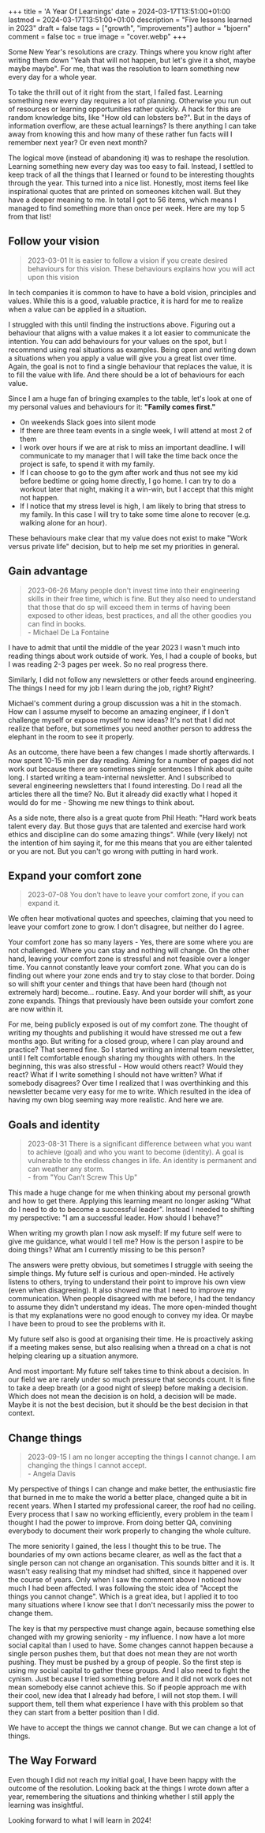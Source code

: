+++
title = 'A Year Of Learnings'
date = 2024-03-17T13:51:00+01:00
lastmod = 2024-03-17T13:51:00+01:00
description = "Five lessons learned in 2023"
draft = false
tags = ["growth", "improvements"]
author = "bjoern"
comment = false
toc = true
image = "cover.webp"
+++

Some New Year's resolutions are crazy.
Things where you know right after writing them down "Yeah that will not happen, but let's give it a shot, maybe maybe maybe". 
For me, that was the resolution to learn something new every day for a whole year.

To take the thrill out of it right from the start, I failed fast. 
Learning something new every day requires a lot of planning. 
Otherwise you run out of resources or learning opportunities rather quickly. 
A hack for this are random knowledge bits, like "How old can lobsters be?".
But in the days of information overflow, are these actual learnings? 
Is there anything I can take away from knowing this and how many of these rather fun facts will I remember next year?
Or even next month?

The logical move (instead of abandoning it) was to reshape the resolution. 
Learning something new every day was too easy to fail. 
Instead, I settled to keep track of all the things that I learned or found to be interesting thoughts through the year. 
This turned into a nice list. 
Honestly, most items feel like inspirational quotes that are printed on someones kitchen wall. 
But they have a deeper meaning to me.
In total I got to 56 items, which means I managed to find something more than once per week. 
Here are my top 5 from that list!

## Follow your vision
> 2023-03-01 It is easier to follow a vision if you create desired behaviours for this vision. 
> These behaviours explains how you will act upon this vision

In tech companies it is common to have to have a bold vision, principles and values. 
While this is a good, valuable practice, it is hard for me to realize when a value can be applied in a situation. 

I struggled with this until finding the instructions above. 
Figuring out a behaviour that aligns with a value makes it a lot easier to communicate the intention. 
You can add behaviours for your values on the spot, but I recommend using real situations as examples. Being open and writing down a situations when you apply a value will give you a great list over time.
Again, the goal is not to find a single behaviour that replaces the value, it is to fill the value with life.
And there should be a lot of behaviours for each value.

Since I am a huge fan of bringing examples to the table, let's look at one of my personal values and behaviours for it: **"Family comes first."**
- On weekends Slack goes into silent mode
- If there are three team events in a single week, I will attend at most 2 of them
- I work over hours if we are at risk to miss an important deadline. I will communicate to my manager that I will take the time back once the project is safe, to spend it with my family.
- If I can choose to go to the gym after work and thus not see my kid before bedtime or going home directly, I go home. I can try to do a workout later that night, making it a win-win, but I accept that this might not happen.
- If I notice that my stress level is high, I am likely to bring that stress to my family. In this case I will try to take some time alone to recover (e.g. walking alone for an hour).

These behaviours make clear that my value does not exist to make "Work versus private life" decision, but to help me set my priorities in general. 


## Gain advantage
> 2023-06-26 Many people don't invest time into their engineering skills in their free time, which is fine. But they also need to understand that those that do sp will exceed them in terms of having been exposed to other ideas, best practices, and all the other goodies you can find in books.  
> \- Michael De La Fontaine

I have to admit that until the middle of the year 2023 I wasn't much into reading things about work outside of work. 
Yes, I had a couple of books, but I was reading 2-3 pages per week. 
So no real progress there.

Similarly, I did not follow any newsletters or other feeds around engineering. 
The things I need for my job I learn during the job, right?
Right?

Michael's comment during a group discussion was a hit in the stomach.
How can I assume myself to become an amazing engineer, if I don't challenge myself or expose myself to new ideas?
It's not that I did not realize that before, but sometimes you need another person to address the elephant in the room to see it properly. 

As an outcome, there have been a few changes I made shortly afterwards. 
I now spent 10-15 min per day reading. Aiming for a number of pages did not work out because there are sometimes single sentences I think about quite long.
I started writing a team-internal newsletter. 
And I subscribed to several engineering newsletters that I found interesting.
Do I read all the articles there all the time?
No. 
But it already did exactly what I hoped it would do for me - Showing me new things to think about. 

As a side note, there also is a great quote from Phil Heath: "Hard work beats talent every day. But those guys that are talented and exercise hard work ethics and discipline can do some amazing things". 
While (very likely) not the intention of him saying it, for me this means that you are either talented or you are not. 
But you can't go wrong with putting in hard work.

## Expand your comfort zone
> 2023-07-08 You don’t have to leave your comfort zone, if you can expand it. 

We often hear motivational quotes and speeches, claiming that you need to leave your comfort zone to grow. 
I don't disagree, but neither do I agree. 

Your comfort zone has so many layers - Yes, there are some where you are not challenged. 
Where you can stay and nothing will change. 
On the other hand, leaving your comfort zone is stressful and not feasible over a longer time. 
You cannot constantly leave your comfort zone. 
What you can do is finding out where your zone ends and try to stay close to that border. 
Doing so will shift your center and things that have been hard (though not extremely hard) become... routine. 
Easy.
And your border will shift, as your zone expands. 
Things that previously have been outside your comfort zone are now within it.

For me, being publicly exposed is out of my comfort zone. 
The thought of writing my thoughts and publishing it would have stressed me out a few months ago. 
But writing for a closed group, where I can play around and practice? That seemed fine. 
So I started writing an internal team newsletter, until I felt comfortable enough sharing my thoughts with others.
In the beginning, this was also stressful - How would others react? Would they react? What if I write something I should not have written? What if somebody disagrees?
Over time I realized that I was overthinking and this newsletter became very easy for me to write. 
Which resulted in the idea of having my own blog seeming way more realistic.
And here we are.


## Goals and identity
> 2023-08-31 There is a significant difference between what you want to achieve (goal) and who you want to become (identity). A goal is vulnerable to the endless changes in life. An identity is permanent and can weather any storm.  
> \- from "You Can’t Screw This Up"

This made a huge change for me when thinking about my personal growth and how to get there. 
Applying this learning meant no longer asking "What do I need to do to become a successful leader". 
Instead I needed to shifting my perspective: "I am a successful leader. How should I behave?"

When writing my growth plan I now ask myself: If my future self were to give me guidance, what would I tell me? How is the person I aspire to be doing things? What am I currently missing to be this person? 

The answers were pretty obvious, but sometimes I struggle with seeing the simple things. 
My future self is curious and open-minded. 
He actively listens to others, trying to understand their point to improve his own view (even when disagreeing). It also showed me that I need to improve my communication.
When people disagreed with me before, I had the tendancy to assume they didn't understand my ideas. 
The more open-minded thought is that my explanations were no good enough to convey my idea. 
Or maybe I have been to proud to see the problems with it. 

My future self also is good at organising their time. He is proactively asking if a meeting makes sense, but also realising when a thread on a chat is not helping clearing up a situation anymore.

And most important: My future self takes time to think about a decision. In our field we are rarely under so much pressure that seconds count. It is fine to take a deep breath (or a good night of sleep) before making a decision. 
Which does not mean the decision is on hold, a decision will be made. Maybe it is not the best decision, but it should be the best decision in that context.


## Change things
> 2023-09-15 I am no longer accepting the things I cannot change. I am changing the things I cannot accept.  
> \- Angela Davis

My perspective of things I can change and make better, the enthusiastic fire that burned in me to make the world a better place, changed quite a bit in recent years. 
When I started my professional career, the roof had no ceiling. 
Every process that I saw no working efficiently, every problem in the team I thought I had the power to improve. 
From doing better QA, convining everybody to document their work properly to changing the whole culture.

The more seniority I gained, the less I thought this to be true. 
The boundaries of my own actions became clearer, as well as the fact that a single person can not change an organisation. 
This sounds bitter and it is. 
It wasn't easy realising that my mindset had shifted, since it happened over the course of years. 
Only when I saw the comment above I noticed how much I had been affected. 
I was following the stoic idea of "Accept the things you cannot change". 
Which is a great idea, but I applied it to too many situations where I know see that I don't necessarily miss the power to change them. 

The key is that my perspective must change again, because something else changed with my growing seniority - my influence. 
I now have a lot more social capital than I used to have. Some changes cannot happen because a single person pushes them, but that does not mean they are not worth pushing. They must be pushed by a group of people. So the first step is using my social capital to gather these groups. 
And I also need to fight the cynism. 
Just because I tried something before and it did not work does not mean somebody else cannot achieve this. 
So if people approach me with their cool, new idea that I already had before, I will not stop them. 
I will support them, tell them what experience I have with this problem so that they can start from a better position than I did. 

We have to accept the things we cannot change. But we can change a lot of things.

## The Way Forward

Even though I did not reach my initial goal, I have been happy with the outcome of the resolution.
Looking back at the things I wrote down after a year, remembering the situations and thinking whether I still apply the learning was insightful. 

Looking forward to what I will learn in 2024!
